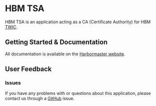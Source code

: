 # HBM TSA

HBM TSA is an application acting as a CA (Certificate Authority) for HBM [TWIC](https://github.com/kassisol/twic).

## Getting Started & Documentation

All documentation is available on the [Harbormaster website](http://harbormaster.io/docs/tsa/).

## User Feedback

### Issues

If you have any problems with or questions about this application, please contact us through a [GitHub](https://github.com/kassisol/tsa/issues) issue.
